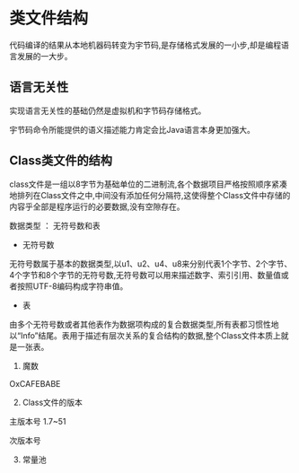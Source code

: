 # 类文件结构

代码编译的结果从本地机器码转变为宇节码,是存储格式发展的一小步,却是编程语言发展的一大步。

## 语言无关性

实现语言无关性的基础仍然是虚拟机和字节码存储格式。

宇节码命令所能提供的语义描述能力肯定会比Java语言本身更加强大。

## Class类文件的结构

class文件是一组以8字节为基础单位的二进制流,各个数据项目严格按照顺序紧凑地排列在Class文件之中,中间没有添加任何分隔符,这使得整个Class文件中存储的内容乎全部是程序运行的必要数据,没有空隙存在。

数据类型 ： 无符号数和表

- 无符号数

无符号数属于基本的数据类型,以u1、u2、u4、u8来分别代表1个字节、2个字节、4个字节和8个字节的无符号数,无符号数可以用来描述数字、索引引用、数量值或者按照UTF-8编码构成字符串值。

- 表

由多个无符号数或者其他表作为数据项构成的复合数据类型,所有表都习惯性地以“Info”结尾。表用于描述有层次关系的复合结构的数据,整个Class文件本质上就是一张表。


1. 魔数

OxCAFEBABE

2. Class文件的版本

主版本号 1.7~51

次版本号

3. 常量池

